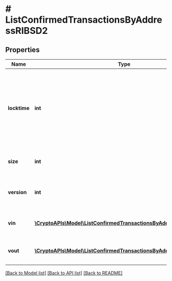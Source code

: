 # # ListConfirmedTransactionsByAddressRIBSD2

## Properties

Name | Type | Description | Notes
------------ | ------------- | ------------- | -------------
**locktime** | **int** | Represents the locktime on the transaction on the specific blockchain, i.e. the blockheight at which the transaction is valid. |
**size** | **int** | Represents the total size of this transaction. |
**version** | **int** | Represents the transaction&#39;s version number. |
**vin** | [**\CryptoAPIs\Model\ListConfirmedTransactionsByAddressRIBSD2Vin[]**](ListConfirmedTransactionsByAddressRIBSD2Vin.md) | Represents the transaction inputs. |
**vout** | [**\CryptoAPIs\Model\ListConfirmedTransactionsByAddressRIBSD2Vout[]**](ListConfirmedTransactionsByAddressRIBSD2Vout.md) | Represents the transaction outputs. |

[[Back to Model list]](../../README.md#models) [[Back to API list]](../../README.md#endpoints) [[Back to README]](../../README.md)
